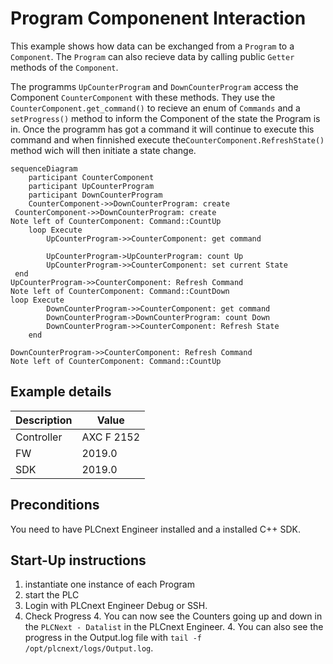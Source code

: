 # Program Componenent Interaction 
This example shows how data can be exchanged from a `Program` to a `Component`.
The `Program`  can also recieve data by calling public `Getter` methods of the `Component`.

The programms `UpCounterProgram` and `DownCounterProgram` access the Component `CounterComponent` with these methods.
They use the `CounterComponent.get_command()` to recieve an enum of `Commands` and a `setProgress()` method to inform the Component of the state the Program is in.
Once the programm has got a command it will continue to execute this command and when finnished 
execute the`CounterComponent.RefreshState()` method wich will then initiate a state change.

```mermaid
sequenceDiagram
    participant CounterComponent
    participant UpCounterProgram
    participant DownCounterProgram
    CounterComponent->>DownCounterProgram: create
 CounterComponent->>DownCounterProgram: create
Note left of CounterComponent: Command::CountUp
    loop Execute
        UpCounterProgram->>CounterComponent: get command
       
        UpCounterProgram->UpCounterProgram: count Up   
        UpCounterProgram->>CounterComponent: set current State 
 end
UpCounterProgram->>CounterComponent: Refresh Command 
Note left of CounterComponent: Command::CountDown
loop Execute
        DownCounterProgram->>CounterComponent: get command 
        DownCounterProgram->DownCounterProgram: count Down
        DownCounterProgram->>CounterComponent: Refresh State 
    end

DownCounterProgram->>CounterComponent: Refresh Command 
Note left of CounterComponent: Command::CountUp
```

## Example details
|Description | Value |
|------------ |-----------|
|Controller | AXC F 2152 | 
|FW | 2019.0 |
|SDK | 2019.0 |


## Preconditions
You need to have PLCnext Engineer installed and a installed C++ SDK.


## Start-Up instructions
1. instantiate one instance of each Program
2. start the PLC
3. Login with PLCnext Engineer Debug or SSH.
4. Check Progress
    4. You can now see the Counters going up and down in the `PLCNext - Datalist` in the PLCnext Engineer.
    4. You can also see the progress in the Output.log file with `tail -f /opt/plcnext/logs/Output.log`.
